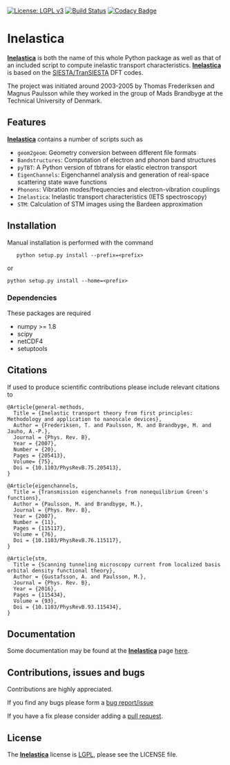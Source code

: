 [![License: LGPL v3](https://img.shields.io/badge/License-LGPL%20v3-blue.svg)](https://www.gnu.org/licenses/lgpl-3.0)
[![Build Status](https://travis-ci.org/tfrederiksen/inelastica.svg?branch=master)](https://travis-ci.org/tfrederiksen/inelastica)
[![Codacy Badge](https://api.codacy.com/project/badge/Grade/013fe70aa6564ea1bec9df0b3831c834)](https://www.codacy.com/app/brandimarte/inelastica?utm_source=github.com&amp;utm_medium=referral&amp;utm_content=tfrederiksen/inelastica&amp;utm_campaign=Badge_Grade)

# Inelastica #

[__Inelastica__][docs] is both the name of this whole Python package
as well as that of an included script to compute inelastic transport characteristics.
[__Inelastica__][docs] is based on the [SIESTA/TranSIESTA][siesta] DFT codes.

The project was initiated around 2003-2005 by Thomas Frederiksen and Magnus Paulsson
while they worked in the group of Mads Brandbyge at the Technical University of Denmark.

## Features ##
[__Inelastica__][docs] contains a number of scripts such as

   - `geom2geom`: Geometry conversion between different file formats
   - `Bandstructures`: Computation of electron and phonon band structures
   - `pyTBT`: A Python version of tbtrans for elastic electron transport
   - `EigenChannels`: Eigenchannel analysis and generation of real-space scattering state wave functions
   - `Phonons`: Vibration modes/frequencies and electron-vibration couplings
   - `Inelastica`: Inelastic transport characteristics (IETS spectroscopy)
   - `STM`: Calculation of STM images using the Bardeen approximation

## Installation ##

Manual installation is performed with the command

       python setup.py install --prefix=<prefix>

or

	python setup.py install --home=<prefix>


### Dependencies ###
These packages are required
   - numpy >= 1.8
   - scipy
   - netCDF4
   - setuptools

## Citations ##
If used to produce scientific contributions please include relevant citations to

    @Article{general-methods,
      Title = {Inelastic transport theory from first principles: Methodology and application to nanoscale devices},
      Author = {Frederiksen, T. and Paulsson, M. and Brandbyge, M. and Jauho, A.-P.},
      Journal = {Phys. Rev. B},
      Year = {2007},
      Number = {20},
      Pages = {205413},
      Volume= {75},
      Doi = {10.1103/PhysRevB.75.205413},
    }
 
    @Article{eigenchannels,
      Title = {Transmission eigenchannels from nonequilibrium Green's functions},
      Author = {Paulsson, M. and Brandbyge, M.},
      Journal = {Phys. Rev. B},
      Year = {2007},
      Number = {11},
      Pages = {115117},
      Volume = {76},
      Doi = {10.1103/PhysRevB.76.115117},
    }

    @Article{stm,
      Title = {Scanning tunneling microscopy current from localized basis orbital density functional theory},
      Author = {Gustafsson, A. and Paulsson, M.},
      Journal = {Phys. Rev. B},
      Year = {2016},
      Pages = {115434},
      Volume = {93},
      Doi = {10.1103/PhysRevB.93.115434},
    }

## Documentation ##
Some documentation may be found at the [__Inelastica__][docs] page [here][docs].

## Contributions, issues and bugs ##
Contributions are highly appreciated.

If you find any bugs please form a [bug report/issue][issues]

If you have a fix please consider adding a [pull request][pulls].

## License ##
The [__Inelastica__][docs] license is [LGPL][lgpl], please see the LICENSE file.

<!---
Links to external and internal sites.
-->
[siesta]: https://launchpad.net/siesta
[issues]: https://github.com/tfrederiksen/inelastica/issues
[pulls]: https://github.com/tfrederiksen/inelastica/pulls
[lgpl]: http://www.gnu.org/licenses/lgpl.html
[docs]: https://tfrederiksen.github.io/inelastica
